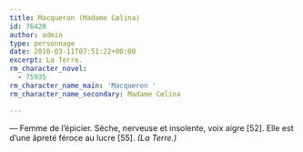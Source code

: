 ```yaml
---
title: Macqueron (Madame Cœlina)
id: 76420
author: admin
type: personnage
date: 2010-03-11T07:51:22+00:00
excerpt: La Terre.
rm_character_novel:
  - 75935
rm_character_name_main: 'Macqueron '
rm_character_name_secondary: Madame Cœlina

---
```

— Femme de l’épicier. Sèche, nerveuse et insolente, voix aigre [52]. Elle est d’une âpreté féroce au lucre [55]. _(La Terre.)_